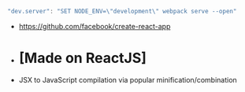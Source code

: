 ```javascript
"dev.server": "SET NODE_ENV=\"development\" webpack serve --open"
```

- https://github.com/facebook/create-react-app


- # [Made on ReactJS] 
- JSX to JavaScript compilation via popular minification/combination
